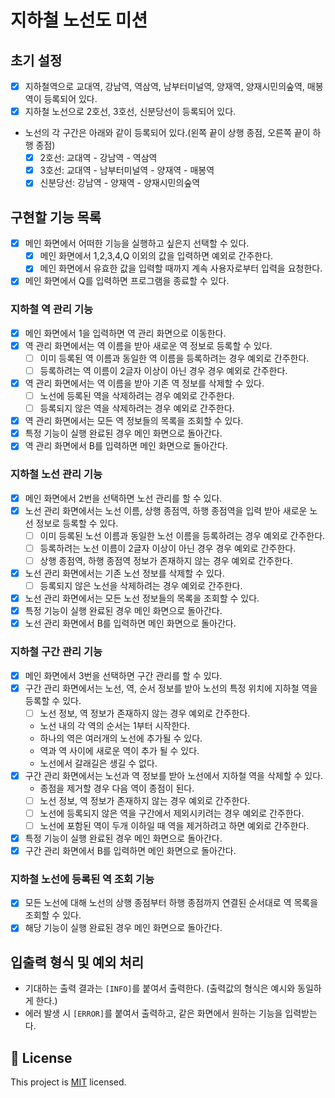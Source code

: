 # 지하철 노선도 미션

## 초기 설정

- [x] 지하철역으로 교대역, 강남역, 역삼역, 남부터미널역, 양재역, 양재시민의숲역, 매봉역이 등록되어 있다.
- [x] 지하철 노선으로 2호선, 3호선, 신분당선이 등록되어 있다.
- 노선의 각 구간은 아래와 같이 등록되어 있다.(왼쪽 끝이 상행 종점, 오른쪽 끝이 하행 종점)
  - [x] 2호선: 교대역 - 강남역 - 역삼역
  - [x] 3호선: 교대역 - 남부터미널역 - 양재역 - 매봉역
  - [x] 신분당선: 강남역 - 양재역 - 양재시민의숲역

## 구현할 기능 목록

- [x] 메인 화면에서 어떠한 기능을 실행하고 싶은지 선택할 수 있다.
  - [x] 메인 화면에서 1,2,3,4,Q 이외의 값을 입력하면 예외로 간주한다.
  - [x] 메인 화면에서 유효한 값을 입력할 때까지 계속 사용자로부터 입력을 요청한다.
- [x] 메인 화면에서 Q를 입력하면 프로그램을 종료할 수 있다.

### 지하철 역 관리 기능
- [x] 메인 화면에서 1을 입력하면 역 관리 화면으로 이동한다.
- [x] 역 관리 화면에서는 역 이름을 받아 새로운 역 정보로 등록할 수 있다.
  - [ ] 이미 등록된 역 이름과 동일한 역 이름을 등록하려는 경우 예외로 간주한다.
  - [ ] 등록하려는 역 이름이 2글자 이상이 아닌 경우 경우 예외로 간주한다.
- [x] 역 관리 화면에서는 역 이름을 받아 기존 역 정보를 삭제할 수 있다.
  - [ ] 노선에 등록된 역을 삭제하려는 경우 예외로 간주한다.
  - [ ] 등록되지 않은 역을 삭제하려는 경우 예외로 간주한다. 
- [x] 역 관리 화면에서는 모든 역 정보들의 목록을 조회할 수 있다.
- [x] 특정 기능이 실행 완료된 경우 메인 화면으로 돌아간다.
- [x] 역 관리 화면에서 B를 입력하면 메인 화면으로 돌아간다.

### 지하철 노선 관리 기능
- [x] 메인 화면에서 2번을 선택하면 노선 관리를 할 수 있다.
- [x] 노선 관리 화면에서는 노선 이름, 상행 종점역, 하행 종점역을 입력 받아 새로운 노선 정보로 등록할 수 있다.
  - [ ] 이미 등록된 노선 이름과 동일한 노선 이름을 등록하려는 경우 예외로 간주한다.
  - [ ] 등록하려는 노선 이름이 2글자 이상이 아닌 경우 경우 예외로 간주한다.
  - [ ] 상행 종점역, 하행 종점역 정보가 존재하지 않는 경우 예외로 간주한다.
- [x] 노선 관리 화면에서는 기존 노선 정보를 삭제할 수 있다.
  - [ ] 등록되지 않은 노선을 삭제하려는 경우 예외로 간주한다.
- [x] 노선 관리 화면에서는 모든 노선 정보들의 목록을 조회할 수 있다.
- [x] 특정 기능이 실행 완료된 경우 메인 화면으로 돌아간다.
- [x] 노선 관리 화면에서 B를 입력하면 메인 화면으로 돌아간다.

### 지하철 구간 관리 기능
- [x] 메인 화면에서 3번을 선택하면 구간 관리를 할 수 있다.
- [x] 구간 관리 화면에서는 노선, 역, 순서 정보를 받아 노선의 특정 위치에 지하철 역을 등록할 수 있다.
  - [ ] 노선 정보, 역 정보가 존재하지 않는 경우 예외로 간주한다.
  - 노선 내의 각 역의 순서는 1부터 시작한다.  
  - 하나의 역은 여러개의 노선에 추가될 수 있다.
  - 역과 역 사이에 새로운 역이 추가 될 수 있다.
  - 노선에서 갈래길은 생길 수 없다.
- [x] 구간 관리 화면에서는 노선과 역 정보를 받아 노선에서 지하철 역을 삭제할 수 있다.
  - 종점을 제거할 경우 다음 역이 종점이 된다.
  - [ ] 노선 정보, 역 정보가 존재하지 않는 경우 예외로 간주한다.
  - [ ] 노선에 등록되지 않은 역을 구간에서 제외시키려는 경우 예외로 간주한다.
  - [ ] 노선에 포함된 역이 두개 이하일 때 역을 제거하려고 하면 예외로 간주한다.
- [x] 특정 기능이 실행 완료된 경우 메인 화면으로 돌아간다.
- [x] 구간 관리 화면에서 B를 입력하면 메인 화면으로 돌아간다.

### 지하철 노선에 등록된 역 조회 기능

- [x] 모든 노선에 대해 노선의 상행 종점부터 하행 종점까지 연결된 순서대로 역 목록을 조회할 수 있다.
- [x] 해당 기능이 실행 완료된 경우 메인 화면으로 돌아간다.

## 입출력 형식 및 예외 처리

- 기대하는 출력 결과는 `[INFO]`를 붙여서 출력한다. (출력값의 형식은 예시와 동일하게 한다.)
- 에러 발생 시 `[ERROR]`를 붙여서 출력하고, 같은 화면에서 원하는 기능을 입력받는다.

## 📝 License

This project is [MIT](https://github.com/woowacourse/java-subway-map-precourse/blob/master/LICENSE.md) licensed.
